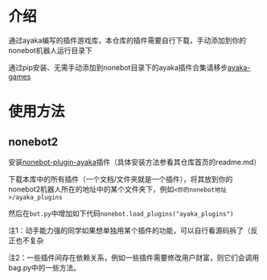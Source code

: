 # 介绍
通过ayaka编写的插件游戏库，本仓库的插件需要自行下载，手动添加到你的nonebot机器人运行目录下

通过pip安装、无需手动添加到nonebot目录下的ayaka插件合集请移步[ayaka-games](https://github.com/bridgeL/nonebot-plugin-ayaka-games)

# 使用方法

## nonebot2 

安装[nonebot-plugin-ayaka](https://github.com/bridgeL/nonebot-plugin-ayaka)插件（具体安装方法参看其仓库首页的readme.md）

下载本库中的所有插件（一个文档/文件夹就是一个插件），将其放到你的nonebot2机器人所在的地址中的某个文件夹下，例如`<你的nonebot地址>/ayaka_plugins`

然后在`bot.py`中增加如下代码`nonebot.load_plugins("ayaka_plugins")`

注1：动手能力强的同学如果想单独用某个插件的功能，可以自行看源码拆了（反正也不复杂

注2：一些插件间存在依赖关系，例如一些插件需要修改用户财富，则它们会调用bag.py中的一些方法。


